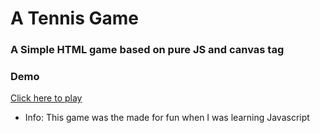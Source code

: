 # A Tennis Game

### A Simple HTML game based on pure JS and canvas tag


### Demo

[Click here to play](https://amansharmadev.github.io/tennis/)



* Info: This game was the made for fun when I was learning Javascript
